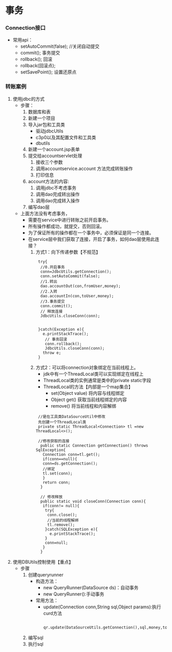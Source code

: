 # 事务
### Connection接口
* 常用api：
  * setAutoCommit(false); //关闭自动提交
  * commit(); 事务提交
  * rollback(); 回滚
  * rollback(回滚点);
  * setSavePoint(); 设置还原点
### 转账案例
1. 使用jdbc的方式
   * 步骤：
     1. 数据库和表
     2. 新建一个项目
     3. 导入jar包和工具类
        * 驱动jdbcUtils
        * c3p0以及其配置文件和工具类
        * dbutils
     4. 新建一个account.jsp表单
     5. 提交给accountservlet处理
        1. 接收三个参数
        2. 调用accountservice.account 方法完成转账操作
        3. 打印信息
     6. account方法的内容:
        1. 调用jdbc不考虑事务
        2. 调用dao完成转出操作
        3. 调用dao完成转入操作
     7. 编写dao层
   * 上面方法没有考虑事务，
     * 需要在service中进行转账之前开启事务。
     * 所有操作都成功，就提交，否则回滚。
     * 为了保证所有的操作都在一个事务中，必须保证是同一个连接。
     * 在service层中我们获取了连接，开启了事务，如何dao层使用此连接？
       1. 方式1：向下传递参数【不规范】
           ```
            try{
             //0.开启事务
             conn=JdbcUtils.getConnection();
             conn.setAutoCommit(false);
             //1.转出
             dao.accountOut(con,fromUser,money);
             //2.入转
             dao.accountIn(con,toUser,money);
             //3.事务提交
             conn.commit();
             // 释放连接
             JdbcUtils.closeConn(conn);


            }catch(Exception e){
              e.printStackTrace();
               // 事务回滚
               conn.rollback();
               JdbcUtils.closeConn(conn);
              throw e;
            }
           ```
       2. 方式2：可以将connection对象绑定在当前线程上。
          * jdk中有一个ThreadLocal类可以实现绑定在线程上
          * ThreadLocal类的实例通常是类中的private static字段
          * ThreadLocal的方法【内部是一个map集合】
            * set(Object value) 将内容与线程绑定
            * Object get() 获取当前线程绑定的内容
            * remove() 将当前线程和内容解绑
          ```
           //是在工具类DataSourceUtil中修改
           先创建一个ThreadLocal类
           private static ThreadLocal<Connection> tl =new ThreadLocal<>();

           //修改获取的连接
            public static Connection getConnection() throws SqlException{
             Connection conn=tl.get();
             if(conn==null){
             conn=ds.getConnection();
             //绑定
             tl.set(conn);
             }
             return conn;
            }

            // 修改释放
            public static void closeConn(Connection conn){
             if(conn!= null){
              try{
               conn.close();
               //当前的线程解绑
               tl.remove();
              }catch(SQLException e){
                e.printStackTrace();
              }
              conn=null;
             }
            }
          ```
2. 使用DBUtils控制使用【重点】
   * 步骤
     1. 创建queryrunner
        * 构造方法：
          * new QueryRunner(DataSource ds)：自动事务
          * new QueryRunner():手动事务
        * 常用方法：
          * update(Connection conn,String sql,Object params):执行curd方法
            ```
             qr.update(DataSourceUtils.getConnection(),sql,money,toUser);
            ```
     2. 编写sql
     3. 执行sql



